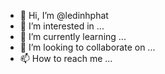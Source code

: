 - 👋 Hi, I’m @ledinhphat
- 👀 I’m interested in ...
- 🌱 I’m currently learning ...
- 💞️ I’m looking to collaborate on ...
- 📫 How to reach me ...

<!---
ledinhphat/ledinhphat is a ✨ special ✨ repository because its `README.md` (this file) appears on your GitHub profile.
You can click the Preview link to take a look at your changes.
--->
